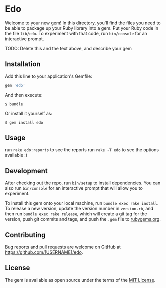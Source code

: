 # Edo

Welcome to your new gem! In this directory, you'll find the files you need to be able to package up your Ruby library into a gem. Put your Ruby code in the file `lib/edo`. To experiment with that code, run `bin/console` for an interactive prompt.

TODO: Delete this and the text above, and describe your gem

## Installation

Add this line to your application's Gemfile:

```ruby
gem 'edo'
```

And then execute:

    $ bundle

Or install it yourself as:

    $ gem install edo

## Usage

run `rake edo:reports` to see the reports
run `rake -T edo` to see the options available :)

## Development

After checking out the repo, run `bin/setup` to install dependencies. You can also run `bin/console` for an interactive prompt that will allow you to experiment.

To install this gem onto your local machine, run `bundle exec rake install`. To release a new version, update the version number in `version.rb`, and then run `bundle exec rake release`, which will create a git tag for the version, push git commits and tags, and push the `.gem` file to [rubygems.org](https://rubygems.org).

## Contributing

Bug reports and pull requests are welcome on GitHub at https://github.com/[USERNAME]/edo.


## License

The gem is available as open source under the terms of the [MIT License](http://opensource.org/licenses/MIT).

